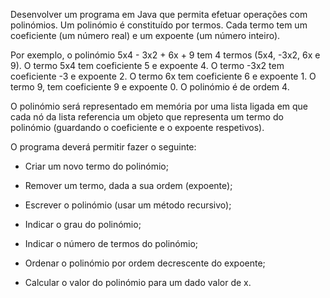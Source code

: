 Desenvolver um programa em Java que permita efetuar operações com polinómios. Um polinómio é constituído por termos. Cada termo tem um coeficiente (um número real) e um expoente (um número inteiro).

Por exemplo, o polinómio 5x4 - 3x2 + 6x + 9 tem 4 termos (5x4, -3x2, 6x e 9). O termo 5x4 tem coeficiente 5 e expoente 4. O termo -3x2 tem coeficiente -3 e expoente 2. O termo 6x tem coeficiente 6 e expoente 1. O termo 9, tem coeficiente 9 e expoente 0. O polinómio é de ordem 4.

O polinómio será representado em memória por uma lista ligada em que cada nó da lista referencia um objeto que representa um termo do polinómio (guardando o coeficiente e o expoente respetivos).

O programa deverá permitir fazer o seguinte:

- Criar um novo termo do polinómio;

- Remover um termo, dada a sua ordem (expoente);

- Escrever o polinómio (usar um método recursivo);

- Indicar o grau do polinómio;

- Indicar o número de termos do polinómio;

- Ordenar o polinómio por ordem decrescente do expoente;

- Calcular o valor do polinómio para um dado valor de x.

